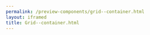 ```yaml
--- 
permalink: /preview-components/grid--container.html
layout: iframed 
title: Grid--container.html
---
```

<div class="grid-example-containers">
    <div class="container">
        <!-- Content here -->
    </div>
</div>
